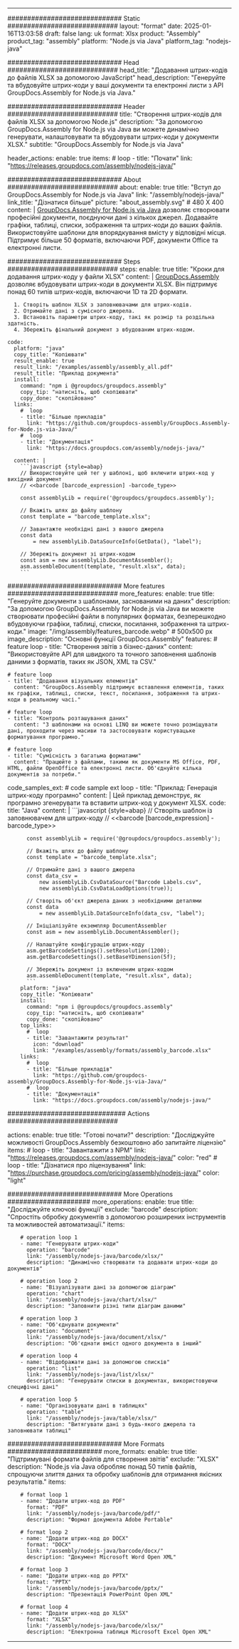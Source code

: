 



---
############################# Static ############################
layout: "format"
date:  2025-01-16T13:03:58
draft: false
lang: uk
format: Xlsx
product: "Assembly"
product_tag: "assembly"
platform: "Node.js via Java"
platform_tag: "nodejs-java"

############################# Head ############################
head_title: "Додавання штрих-кодів до файлів XLSX за допомогою JavaScript"
head_description: "Генеруйте та вбудовуйте штрих-коди у ваші документи та електронні листи з API GroupDocs.Assembly for Node.js via Java."

############################# Header ############################
title: "Створення штрих-кодів для файлів XLSX за допомогою Node.js" 
description: "За допомогою GroupDocs.Assembly for Node.js via Java ви можете динамічно генерувати, налаштовувати та вбудовувати штрих-коди у документи XLSX."
subtitle: "GroupDocs.Assembly for Node.js via Java" 

header_actions:
  enable: true
  items:
    #  loop
    - title: "Почати"
      link: "https://releases.groupdocs.com/assembly/nodejs-java/"
      
############################# About ############################
about:
    enable: true
    title: "Вступ до GroupDocs.Assembly for Node.js via Java"
    link: "/assembly/nodejs-java/"
    link_title: "Дізнатися більше"
    picture: "about_assembly.svg" # 480 X 400
    content: |
       [GroupDocs.Assembly for Node.js via Java](/assembly/nodejs-java/) дозволяє створювати професійні документи, поєднуючи дані з кількох джерел. Додавайте графіки, таблиці, списки, зображення та штрих-коди до ваших файлів. Використовуйте шаблони для впорядкування вмісту у відповідні місця. Підтримує більше 50 форматів, включаючи PDF, документи Office та електронні листи.

############################# Steps ############################
steps:
    enable: true
    title: "Кроки для додавання штрих-коду у файли XLSX"
    content: |
      [GroupDocs.Assembly](/assembly/nodejs-java/) дозволяє вбудовувати штрих-коди в документи XLSX. Він підтримує понад 60 типів штрих-кодів, включаючи 1D та 2D формати.
      
      1. Створіть шаблон XLSX з заповнювачами для штрих-кодів.
      2. Отримайте дані з сумісного джерела.
      3. Встановіть параметри штрих-коду, такі як розмір та роздільна здатність.
      4. Збережіть фінальний документ з вбудованим штрих-кодом.
   
    code:
      platform: "java"
      copy_title: "Копіювати"
      result_enable: true
      result_link: "/examples/assembly/assembly_all.pdf"
      result_title: "Приклад документа"
      install:
        command: "npm i @groupdocs/groupdocs.assembly"
        copy_tip: "натисніть, щоб скопіювати"
        copy_done: "скопійовано"
      links:
        #  loop
        - title: "Більше прикладів"
          link: "https://github.com/groupdocs-assembly/GroupDocs.Assembly-for-Node.js-via-Java/"
        #  loop
        - title: "Документація"
          link: "https://docs.groupdocs.com/assembly/nodejs-java/"
          
      content: |
        ```javascript {style=abap}
        // Використовуйте цей тег у шаблоні, щоб включити штрих-код у вихідний документ
        // <<barcode [barcode_expression] -barcode_type>>
    
        const assemblyLib = require('@groupdocs/groupdocs.assembly');

        // Вкажіть шлях до файлу шаблону
        const template = "barcode_template.xlsx";

        // Завантажте необхідні дані з вашого джерела
        const data 
            = new assemblyLib.DataSourceInfo(GetData(), "label");

        // Збережіть документ зі штрих-кодом
        const asm = new assemblyLib.DocumentAssembler();
        asm.assembleDocument(template, "result.xlsx", data);
        ```           

############################# More features ############################
more_features:
  enable: true
  title: "Генеруйте документи з шаблонами, заснованими на даних"
  description: "За допомогою GroupDocs.Assembly for Node.js via Java ви можете створювати професійні файли в популярних форматах, безперешкодно вбудовуючи графіки, таблиці, списки, посилання, зображення та штрих-коди."
  image: "/img/assembly/features_barcode.webp" # 500x500 px
  image_description: "Основні функції GroupDocs.Assembly"
  features:
    # feature loop
    - title: "Створення звітів з бізнес-даних"
      content: "Використовуйте API для швидкого та точного заповнення шаблонів даними з форматів, таких як JSON, XML та CSV."

    # feature loop
    - title: "Додавання візуальних елементів"
      content: "GroupDocs.Assembly підтримує вставлення елементів, таких як графіки, таблиці, списки, текст, посилання, зображення та штрих-коди в реальному часі."

    # feature loop
    - title: "Контроль розташування даних"
      content: "З шаблонами на основі LINQ ви можете точно розміщувати дані, проходити через масиви та застосовувати користувацьке форматування програмно."

    # feature loop
    - title: "Сумісність з багатьма форматами"
      content: "Працюйте з файлами, такими як документи MS Office, PDF, HTML, файли OpenOffice та електронні листи. Об'єднуйте кілька документів за потреби."
      
  code_samples_ext:
    # code sample ext loop
    - title: "Приклад: Генерація штрих-коду програмно"
      content: |
        Цей приклад демонструє, як програмно згенерувати та вставити штрих-код у документ XLSX.
      code:
        title: "Java"
        content: |
          ```javascript {style=abap}
          // Створіть шаблон із заповнювачем для штрих-коду
          // <<barcode [barcode_expression] -barcode_type>>
          
          const assemblyLib = require('@groupdocs/groupdocs.assembly');

          // Вкажіть шлях до файлу шаблону
          const template = "barcode_template.xlsx";

          // Отримайте дані з вашого джерела
          const data_csv =
              new assemblyLib.CsvDataSource("Barcode Labels.csv", 
              new assemblyLib.CsvDataLoadOptions(true));

          // Створіть об'єкт джерела даних з необхідними деталями
          const data 
              = new assemblyLib.DataSourceInfo(data_csv, "label");

          // Ініціалізуйте екземпляр DocumentAssembler
          const asm = new assemblyLib.DocumentAssembler();

          // Налаштуйте конфігурацію штрих-коду
          asm.getBarcodeSettings().setResolution(1200);
          asm.getBarcodeSettings().setBaseYDimension(5f);

          // Збережіть документ із включеним штрих-кодом
          asm.assembleDocument(template, "result.xlsx", data);
          ```
        platform: "java"
        copy_title: "Копіювати"
        install:
          command: "npm i @groupdocs/groupdocs.assembly"
          copy_tip: "натисніть, щоб скопіювати"
          copy_done: "скопійовано"
        top_links:
          #  loop
          - title: "Завантажити результат"
            icon: "download"
            link: "/examples/assembly/formats/assembly_barcode.xlsx"
        links:
          #  loop
          - title: "Більше прикладів"
            link: "https://github.com/groupdocs-assembly/GroupDocs.Assembly-for-Node.js-via-Java/"
          #  loop
          - title: "Документація"
            link: "https://docs.groupdocs.com/assembly/nodejs-java/"
            

            


############################## Actions ############################

actions:
  enable: true
  title: "Готові почати?"
  description: "Досліджуйте можливості GroupDocs.Assembly безкоштовно або запитайте ліцензію"
  items:
    #  loop
    - title: "Завантажити з NPM"
      link: "https://releases.groupdocs.com/assembly/nodejs-java/"
      color: "red"
        #  loop
    - title: "Дізнатися про ліцензування"
      link: "https://purchase.groupdocs.com/pricing/assembly/nodejs-java/"
      color: "light"


############################# More Operations #####################
more_operations:
    enable: true
    title: "Досліджуйте ключові функції"
    exclude: "barcode"
    description: "Спростіть обробку документів з допомогою розширених інструментів та можливостей автоматизації."
    items: 
          
        # operation loop 1
        - name: "Генерувати штрих-коди"
          operation: "barcode"
          link: "/assembly/nodejs-java/barcode/xlsx/"
          description: "Динамічно створювати та додавати штрих-коди до документів"

        # operation loop 2
        - name: "Візуалізувати дані за допомогою діаграм"
          operation: "chart"
          link: "/assembly/nodejs-java/chart/xlsx/"
          description: "Заповнити різні типи діаграм даними"

        # operation loop 3
        - name: "Об'єднувати документи"
          operation: "document"
          link: "/assembly/nodejs-java/document/xlsx/"
          description: "Об'єднати вміст одного документа в інший"

        # operation loop 4
        - name: "Відображати дані за допомогою списків"
          operation: "list"
          link: "/assembly/nodejs-java/list/xlsx/"
          description: "Генерувати списки в документах, використовуючи специфічні дані"

        # operation loop 5
        - name: "Організовувати дані в таблицях"
          operation: "table"
          link: "/assembly/nodejs-java/table/xlsx/"
          description: "Витягувати дані з будь-якого джерела та заповнювати таблиці"
         
          
############################# More Formats ########################
more_formats:
    enable: true
    title: "Підтримувані формати файлів для створення звітів"
    exclude: "XLSX"
    description: "Node.js via Java обробляє понад 50 типів файлів, спрощуючи злиття даних та обробку шаблонів для отримання якісних результатів."
    items: 
          
        # format loop 1
        - name: "Додати штрих-код до PDF"
          format: "PDF"
          link: "/assembly/nodejs-java/barcode/pdf/"
          description: "Формат документа Adobe Portable"
          
        # format loop 2
        - name: "Додати штрих-код до DOCX"
          format: "DOCX"
          link: "/assembly/nodejs-java/barcode/docx/"
          description: "Документ Microsoft Word Open XML"
          
        # format loop 3
        - name: "Додати штрих-код до PPTX"
          format: "PPTX"
          link: "/assembly/nodejs-java/barcode/pptx/"
          description: "Презентація PowerPoint Open XML"
          
        # format loop 4
        - name: "Додати штрих-код до XLSX"
          format: "XLSX"
          link: "/assembly/nodejs-java/barcode/xlsx/"
          description: "Електронна таблиця Microsoft Excel Open XML"


          

---